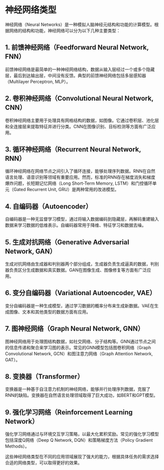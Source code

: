 # 神经网络类型

神经网络（Neural Networks）是一种模拟人脑神经元结构和功能的计算模型。根据网络的结构和功能，神经网络可以分为以下几种主要类型：

## 1. 前馈神经网络（Feedforward Neural Network, FNN）

前馈神经网络是最简单的一种神经网络结构，数据从输入层经过一个或多个隐藏层，最后到达输出层，中间没有反馈。典型的前馈神经网络包括多层感知器（Multilayer Perceptron, MLP）。

## 2. 卷积神经网络（Convolutional Neural Network, CNN）

卷积神经网络主要用于处理具有网格结构的数据，如图像。它通过卷积层、池化层和全连接层来提取特征并进行分类。CNN在图像识别、目标检测等方面有广泛应用。

## 3. 循环神经网络（Recurrent Neural Network, RNN）

循环神经网络在网络节点之间引入了循环连接，能够处理序列数据。RNN在自然语言处理、语音识别等领域有重要应用。然而，标准的RNN存在梯度消失和梯度爆炸问题，长短期记忆网络（Long Short-Term Memory, LSTM）和门控循环单元（Gated Recurrent Unit, GRU）是两种常用的改进模型。

## 4. 自编码器（Autoencoder）

自编码器是一种无监督学习模型，通过将输入数据编码到隐藏层，再解码重建输入数据来学习数据的低维表示。自编码器常用于降维、特征学习和数据去噪。

## 5. 生成对抗网络（Generative Adversarial Network, GAN）

生成对抗网络由生成器和判别器两个部分组成，生成器负责生成逼真的数据，判别器负责区分生成数据和真实数据。GAN在图像生成、图像修复等方面有广泛应用。

## 6. 变分自编码器（Variational Autoencoder, VAE）

变分自编码器是一种生成模型，通过学习数据的概率分布来生成新数据。VAE在生成图像、文本和其他类型的数据方面有应用。

## 7. 图神经网络（Graph Neural Network, GNN）

图神经网络用于处理图结构数据，如社交网络、分子结构等。GNN通过节点之间的信息传递和聚合来学习图的表示。常见的GNN模型包括图卷积网络（Graph Convolutional Network, GCN）和图注意力网络（Graph Attention Network, GAT）。

## 8. 变换器（Transformer）

变换器是一种基于自注意力机制的神经网络，能够并行处理序列数据，克服了RNN的缺陷。变换器在自然语言处理领域取得了巨大成功，如BERT和GPT模型。

## 9. 强化学习网络（Reinforcement Learning Network）

强化学习网络通过与环境交互学习策略，以最大化累积奖励。常见的强化学习模型包括深度Q网络（Deep Q Network, DQN）和策略梯度方法（Policy Gradient Methods）。

这些神经网络类型在不同的应用领域展现了强大的能力，根据具体任务的需求选择合适的网络类型，可以取得更好的效果。
```` ▋